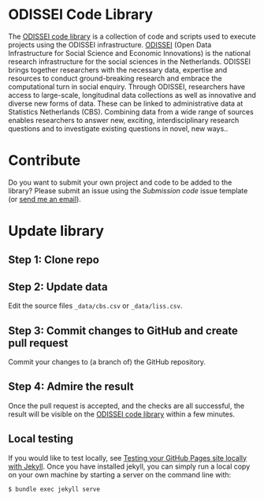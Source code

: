 # ODISSEI Code Library
The [ODISSEI code library](https://odissei-data.github.io/ODISSEI-code-library/) is a collection of code and scripts used to execute projects using the ODISSEI infrastructure. [ODISSEI](https://odissei-data.nl/en/) (Open Data Infrastructure for Social Science and Economic Innovations) is the national research infrastructure for the social sciences in the Netherlands. ODISSEI brings together researchers with the necessary data, expertise and resources to conduct ground-breaking research and embrace the computational turn in social enquiry. Through ODISSEI, researchers have access to large-scale, longitudinal data collections as well as innovative and diverse new forms of data. These can be linked to administrative data at Statistics Netherlands (CBS). Combining data from a wide range of sources enables researchers to answer new, exciting, interdisciplinary research questions and to investigate existing questions in novel, new ways..

# Contribute
Do you want to submit your own project and code to be added to the library? Please submit an issue using the _Submission code_ issue template (or [send me an email](mailto:fairsupport@odissei-data.nl)).

# Update library
## Step 1: Clone repo

## Step 2: Update data
Edit the source files `_data/cbs.csv` or `_data/liss.csv`.

## Step 3: Commit changes to GitHub and create pull request
Commit your changes to (a branch  of) the GitHub repository.

## Step 4: Admire the result
Once the pull request is accepted, and the checks are all successful, the result will be visible on the [ODISSEI code library](https://odissei-data.github.io/ODISSEI-code-library/) within a few minutes.

## Local testing
If you would like to test locally, see [Testing your GitHub Pages site locally with Jekyll](https://docs.github.com/en/pages/setting-up-a-github-pages-site-with-jekyll/testing-your-github-pages-site-locally-with-jekyll). Once you have installed jekyll, you can simply run a local copy on your own machine by starting a server on the command line with:
```
$ bundle exec jekyll serve
```